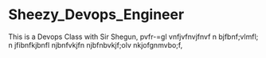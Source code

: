 # Sheezy_Devops_Engineer
This is a Devops Class with Sir Shegun,
pvfr-=gl vnfjvfnvjfnvf
n bjfbnf;vlmfl;
n jfibnfkjbnfl
njbnfvkjfn
njbfnbvkjf;olv
nkjofgnmvbo;f,

